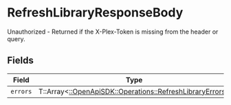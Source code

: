 # RefreshLibraryResponseBody

Unauthorized - Returned if the X-Plex-Token is missing from the header or query.


## Fields

| Field                                                                                                       | Type                                                                                                        | Required                                                                                                    | Description                                                                                                 |
| ----------------------------------------------------------------------------------------------------------- | ----------------------------------------------------------------------------------------------------------- | ----------------------------------------------------------------------------------------------------------- | ----------------------------------------------------------------------------------------------------------- |
| `errors`                                                                                                    | T::Array<[::OpenApiSDK::Operations::RefreshLibraryErrors](../../models/operations/refreshlibraryerrors.md)> | :heavy_minus_sign:                                                                                          | N/A                                                                                                         |